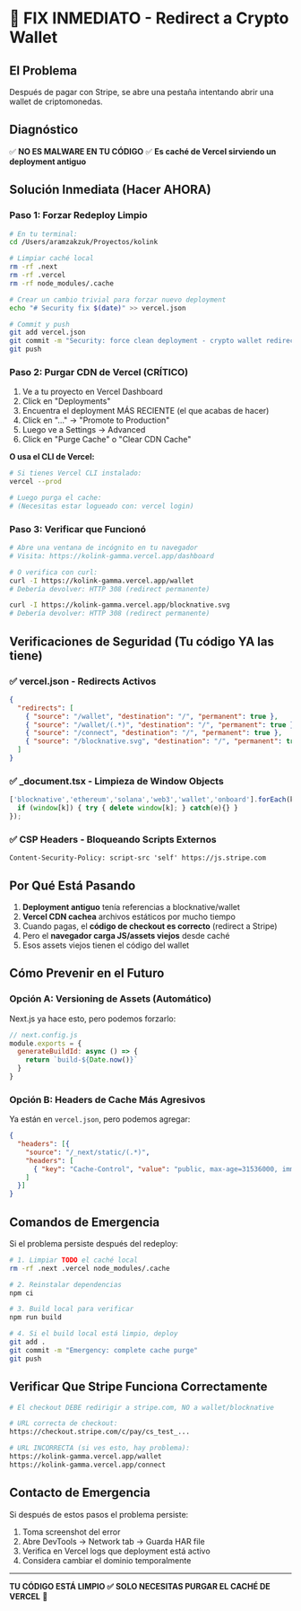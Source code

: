 # 🚨 FIX INMEDIATO - Redirect a Crypto Wallet

## El Problema

Después de pagar con Stripe, se abre una pestaña intentando abrir una wallet de criptomonedas.

## Diagnóstico

✅ **NO ES MALWARE EN TU CÓDIGO**
✅ **Es caché de Vercel sirviendo un deployment antiguo**

## Solución Inmediata (Hacer AHORA)

### Paso 1: Forzar Redeploy Limpio

```bash
# En tu terminal:
cd /Users/aramzakzuk/Proyectos/kolink

# Limpiar caché local
rm -rf .next
rm -rf .vercel
rm -rf node_modules/.cache

# Crear un cambio trivial para forzar nuevo deployment
echo "# Security fix $(date)" >> vercel.json

# Commit y push
git add vercel.json
git commit -m "Security: force clean deployment - crypto wallet redirect fix"
git push
```

### Paso 2: Purgar CDN de Vercel (CRÍTICO)

1. Ve a tu proyecto en Vercel Dashboard
2. Click en "Deployments"
3. Encuentra el deployment MÁS RECIENTE (el que acabas de hacer)
4. Click en "..." → "Promote to Production"
5. Luego ve a Settings → Advanced
6. Click en "Purge Cache" o "Clear CDN Cache"

**O usa el CLI de Vercel:**

```bash
# Si tienes Vercel CLI instalado:
vercel --prod

# Luego purga el cache:
# (Necesitas estar logueado con: vercel login)
```

### Paso 3: Verificar que Funcionó

```bash
# Abre una ventana de incógnito en tu navegador
# Visita: https://kolink-gamma.vercel.app/dashboard

# O verifica con curl:
curl -I https://kolink-gamma.vercel.app/wallet
# Debería devolver: HTTP 308 (redirect permanente)

curl -I https://kolink-gamma.vercel.app/blocknative.svg
# Debería devolver: HTTP 308 (redirect permanente)
```

## Verificaciones de Seguridad (Tu código YA las tiene)

### ✅ vercel.json - Redirects Activos
```json
{
  "redirects": [
    { "source": "/wallet", "destination": "/", "permanent": true },
    { "source": "/wallet/(.*)", "destination": "/", "permanent": true },
    { "source": "/connect", "destination": "/", "permanent": true },
    { "source": "/blocknative.svg", "destination": "/", "permanent": true }
  ]
}
```

### ✅ _document.tsx - Limpieza de Window Objects
```javascript
['blocknative','ethereum','solana','web3','wallet','onboard'].forEach(k => {
  if (window[k]) { try { delete window[k]; } catch(e){} }
});
```

### ✅ CSP Headers - Bloqueando Scripts Externos
```
Content-Security-Policy: script-src 'self' https://js.stripe.com
```

## Por Qué Está Pasando

1. **Deployment antiguo** tenía referencias a blocknative/wallet
2. **Vercel CDN cachea** archivos estáticos por mucho tiempo
3. Cuando pagas, el **código de checkout es correcto** (redirect a Stripe)
4. Pero el **navegador carga JS/assets viejos** desde caché
5. Esos assets viejos tienen el código del wallet

## Cómo Prevenir en el Futuro

### Opción A: Versioning de Assets (Automático)
Next.js ya hace esto, pero podemos forzarlo:

```javascript
// next.config.js
module.exports = {
  generateBuildId: async () => {
    return `build-${Date.now()}`
  }
}
```

### Opción B: Headers de Cache Más Agresivos
Ya están en `vercel.json`, pero podemos agregar:

```json
{
  "headers": [{
    "source": "/_next/static/(.*)",
    "headers": [
      { "key": "Cache-Control", "value": "public, max-age=31536000, immutable" }
    ]
  }]
}
```

## Comandos de Emergencia

Si el problema persiste después del redeploy:

```bash
# 1. Limpiar TODO el caché local
rm -rf .next .vercel node_modules/.cache

# 2. Reinstalar dependencias
npm ci

# 3. Build local para verificar
npm run build

# 4. Si el build local está limpio, deploy
git add .
git commit -m "Emergency: complete cache purge"
git push
```

## Verificar Que Stripe Funciona Correctamente

```bash
# El checkout DEBE redirigir a stripe.com, NO a wallet/blocknative

# URL correcta de checkout:
https://checkout.stripe.com/c/pay/cs_test_...

# URL INCORRECTA (si ves esto, hay problema):
https://kolink-gamma.vercel.app/wallet
https://kolink-gamma.vercel.app/connect
```

## Contacto de Emergencia

Si después de estos pasos el problema persiste:

1. Toma screenshot del error
2. Abre DevTools → Network tab → Guarda HAR file
3. Verifica en Vercel logs que deployment está activo
4. Considera cambiar el dominio temporalmente

---

**TU CÓDIGO ESTÁ LIMPIO ✅**
**SOLO NECESITAS PURGAR EL CACHÉ DE VERCEL** 🔄
